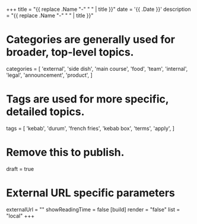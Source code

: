 +++
title = "{{ replace .Name "-" " " | title }}"
date = '{{ .Date }}'
description = "{{ replace .Name "-" " " | title }}"
# Categories are generally used for broader, top-level topics.
categories = [
 'external',
 'side dish',
 'main course',
 'food',
 'team',
 'internal',
 'legal',
 'announcement',
 'product',
]
# Tags are used for more specific, detailed topics.
tags = [
 'kebab',
 'durum',
 'french fries',
 'kebab box',
 'terms',
 'apply',
]
# Remove this to publish.
draft = true
# External URL specific parameters
externalUrl = ""
showReadingTime = false
[build]
render = "false"
list = "local"
+++
